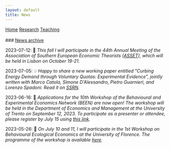 ```yaml
---
layout: default
title: News
---
```


<div class="topnav">
  <a href="./">Home</a>
  <a href="./research">Research</a>
  <a href="./teaching">Teaching</a>
</div>

<!-- [Back to home](./) -->

<br>
### <u>News archive</u>

2023-07-12: 🚀 *This fall I will participate in the 44th Annual Meeting of the Association of Southern European Economic Theorists ([ASSET](https://www.assetassoc.com)), which will be held in Lisbon on October 19-21.*

2023-07-05: 💡 *Happy to share a new working paper entitled "Curbing Energy Demand through Voluntary Quotas: Experimental Evidence", jointly written with Marco Catola, Simone D'Alessandro, Pietro Guarnieri, and Lorenzo Spadoni. Read it on [SSRN](https://papers.ssrn.com/sol3/papers.cfm?abstract_id=4500017).*

2023-06-16: 📣 *Applications for the 10th Workshop of the Behavioural and Experimental Economics Network (BEEN) are now open! The workshop will be held in the Department of Economics and Management at the University of Trento on September 12, 2023. To participate as a presenter or attendee, please register by July 15 using [this link](https://webapps.unitn.it/form/en/Web/Application/convegni/BEEN23).*  

2023-05-26: 🎉 *On July 10 and 11, I will participate in the 1st Workshop on Behavioural Ecological Economics at the University of Florence. The programme of the workshop is available [here](https://drive.google.com/file/d/1sO0WV_cWonlIvTuY44mWQXPW7uVCsByS/view).* 
